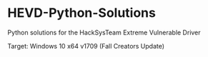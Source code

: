 # HEVD-Python-Solutions
Python solutions for the HackSysTeam Extreme Vulnerable Driver

Target: Windows 10 x64 v1709 (Fall Creators Update)
